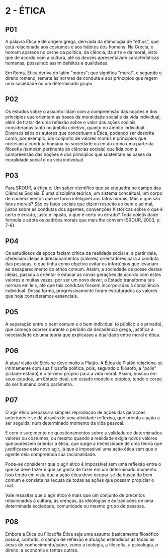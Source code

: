 # 2 - ÉTICA

## P01

A palavra Ética é de origem grega, derivada da etimologia de "ethos", que está relacionada aos costumes e aos hábitos dos homens. Na Grécia, o homem aparece no cerne da política, da ciência, da arte e da moral, visto que de acordo com a cultura, até os deuses apresentavam características humanas, possuindo assim defeitos e qualidades.

Em Roma, Ética deriva do latim "mores"; que significa "moral", e segundo o direito romano, remete às normas de conduta e aos princípios que regem uma sociedade ou um determinado grupo.

## P02

Os estudos sobre o assunto lidam com a compreensão das noções e dos princípios que orientam as bases da moralidade social e da vida individual, além de tratar de uma reflexão sobre o valor das ações sociais, consideradas tanto no âmbito coletivo, quanto no âmbito individual. Diversos sãos os autores que conceituam a Ética, podendo ser descrita como, por exemplo, um conjunto de  valores morais e princípios que norteiam a conduta humana na sociedade ou então como uma parte da filosofia (também pertinente às ciências sociais) que lida com a compreensão das noções e dos princípios que sustentam as bases da moralidade social e da vida individual.

## P03

Para SROUR, a ética é: Um saber científico que se enquadra no campo das Ciências Sociais. É uma disciplina teórica, um sistema conceitual, um corpo de conhecimentos que se torna inteligível aos fatos morais. Mas o que são fatos morais? São os fatos sociais que dizem respeito ao bem e ao mal, juízos sobre as condutas dos agentes, convenções históricas sobre o que é certo e errado, justo e injusto, o que é certo ou errado? Toda coletividade formula e adota os padrões morais que mais lhe convém (SROUR, 2003, p. 7-8).

## P04

Os estudiosos da época faziam crítica da realidade social e, a partir dela, ofereciam ideias e direcionamentos (valores) orientadores para a conduta das pessoas, o que tinha como objetivo evitar os infortúnios que levariam ao desaparecimento do ethos comum. Assim, a sociedade de posse destas ideias, passou a orientar e educar as novas gerações de acordo com estes valores e muitas vezes, por ser um novo dever, o Estado transforma tais normas em leis, até que tais condutas fossem incorporadas à consciência individual. Dessa forma, progressivamente foram estruturados os valores que hoje consideramos essenciais.

## P05

A separação entre o bem comum e o bem individual (o público e o privado), que começa ocorrer durante o período da decadência grega, justifica a necessidade de uma teoria que explicasse a dualidade entre moral e ética.

## P06

A atual visão de Ética se deve muito a Platão. A Ética de Platão relaciona-se intimamente com sua filosofia política, pois, segundo o filósofo, a "polis" (cidade-estado) é o terreno próprio para a vida moral. Assim, buscou em seus estudos, um Estado ideal, um estado modelo e utópico, tendo o corpo do ser humano como parâmetro.

## P07

O agir ético perpassa a simples reprodução de ações das gerações anteriores e se dá através de uma atividade reflexiva, que orienta a ação a ser seguida, num determinado momento da vida pessoal. 

É com o surgimento de questionamentos sobre a validade de determinados valores ou costumes, ou mesmo quando a realidade exigia novos valores que pudessem orientar a ética, que surge a necessidade de uma teoria que justificasse este novo agir, já que é impossível uma ação ética sem que o agente dela compreenda sua racionalidade.

Pode-se considerar que o agir ético é impossível sem uma reflexão entre o que se deve fazer e que se gosta de fazer em um determinado momento. Isso tendo em vista que a ação ética deve ocupar-se da busca do bem comum e consiste na recusa de todas as ações que possam propiciar o mal.

Vale ressaltar que o agir ético é mais que um conjunto de preceitos relacionados à cultura, às crenças, às ideologias e às tradições de uma determinada sociedade, comunidade ou mesmo grupo de pessoas.

## P08

Embora a Ética ou Filosofia Ética seja uma assunto basicamente filosófico possui, contudo, o campo de reflexão e atuação estendidos as todas as áreas do conhecimento/saber, como a teologia, a filosofia, a psicologia, o direito, a economia e tantas outras.